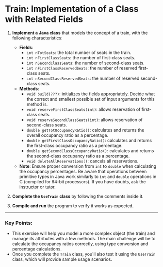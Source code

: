 # Train: Implementation of a Class with Related Fields

1. **Implement a Java class** that models the concept of a train, with the following characteristics:
   * **Fields**:
     - `int nTotSeats`: the total number of seats in the train.
     - `int nFirstClassSeats`: the number of first-class seats.
     - `int nSecondClassSeats`: the number of second-class seats.
     - `int nFirstClassReservedSeats`: the number of reserved first-class seats.
     - `int nSecondClassReservedSeats`: the number of reserved second-class seats.
   * **Methods**:
     - `void build(???)`: initializes the fields appropriately. Decide what the correct and smallest possible set of input arguments for this method is.
     - `void reserveFirstClassSeats(int)`: allows reservation of first-class seats.
     - `void reserveSecondClassSeats(int)`: allows reservation of second-class seats.
     - `double getTotOccupancyRatio()`: calculates and returns the overall occupancy ratio as a percentage.
     - `double getFirstClassOccupancyRatio()`: calculates and returns the first-class occupancy ratio as a percentage.
     - `double getSecondClassOccupancyRatio()`: calculates and returns the second-class occupancy ratio as a percentage.
     - `void deleteAllReservations()`: cancels all reservations.
   * **Note**: Ensure proper conversion from `int` to `double` when calculating the occupancy percentages. Be aware that operations between primitive types in Java work similarly to `int` and `double` operations in C (compiled for 64-bit processors). If you have doubts, ask the instructor or tutor.
   
2. **Complete the `UseTrain` class** by following the comments inside it.
3. **Compile and run** the program to verify it works as expected.

---

### Key Points:

- This exercise will help you model a more complex object (the train) and manage its attributes with a few methods. The main challenge will be to calculate the occupancy ratios correctly, using type conversion and percentage calculations.
- Once you complete the `Train` class, you'll also test it using the `UseTrain` class, which will provide sample usage scenarios.

